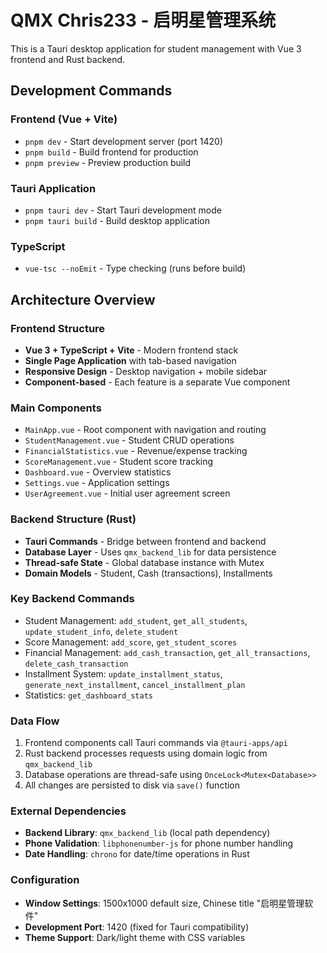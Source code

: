# QMX Chris233 - 启明星管理系统

This is a Tauri desktop application for student management with Vue 3 frontend and Rust backend.

## Development Commands

### Frontend (Vue + Vite)
- `pnpm dev` - Start development server (port 1420)
- `pnpm build` - Build frontend for production
- `pnpm preview` - Preview production build

### Tauri Application
- `pnpm tauri dev` - Start Tauri development mode
- `pnpm tauri build` - Build desktop application

### TypeScript
- `vue-tsc --noEmit` - Type checking (runs before build)

## Architecture Overview

### Frontend Structure
- **Vue 3 + TypeScript + Vite** - Modern frontend stack
- **Single Page Application** with tab-based navigation
- **Responsive Design** - Desktop navigation + mobile sidebar
- **Component-based** - Each feature is a separate Vue component

### Main Components
- `MainApp.vue` - Root component with navigation and routing
- `StudentManagement.vue` - Student CRUD operations
- `FinancialStatistics.vue` - Revenue/expense tracking
- `ScoreManagement.vue` - Student score tracking
- `Dashboard.vue` - Overview statistics
- `Settings.vue` - Application settings
- `UserAgreement.vue` - Initial user agreement screen

### Backend Structure (Rust)
- **Tauri Commands** - Bridge between frontend and backend
- **Database Layer** - Uses `qmx_backend_lib` for data persistence
- **Thread-safe State** - Global database instance with Mutex
- **Domain Models** - Student, Cash (transactions), Installments

### Key Backend Commands
- Student Management: `add_student`, `get_all_students`, `update_student_info`, `delete_student`
- Score Management: `add_score`, `get_student_scores`
- Financial Management: `add_cash_transaction`, `get_all_transactions`, `delete_cash_transaction`
- Installment System: `update_installment_status`, `generate_next_installment`, `cancel_installment_plan`
- Statistics: `get_dashboard_stats`

### Data Flow
1. Frontend components call Tauri commands via `@tauri-apps/api`
2. Rust backend processes requests using domain logic from `qmx_backend_lib`
3. Database operations are thread-safe using `OnceLock<Mutex<Database>>`
4. All changes are persisted to disk via `save()` function

### External Dependencies
- **Backend Library**: `qmx_backend_lib` (local path dependency)
- **Phone Validation**: `libphonenumber-js` for phone number handling
- **Date Handling**: `chrono` for date/time operations in Rust

### Configuration
- **Window Settings**: 1500x1000 default size, Chinese title "启明星管理软件"
- **Development Port**: 1420 (fixed for Tauri compatibility)
- **Theme Support**: Dark/light theme with CSS variables